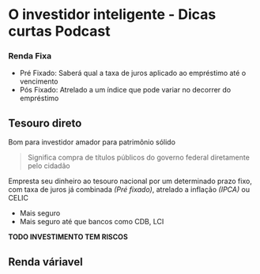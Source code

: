 # O investidor inteligente - Dicas curtas Podcast

### Renda Fixa
- Pré Fixado: Saberá qual a taxa de juros aplicado ao empréstimo até o vencimento
- Pós Fixado: Atrelado a um índice que pode variar no decorrer do empréstimo

## Tesouro direto
Bom para investidor amador para patrimônio sólido
> Significa compra de títulos públicos do governo federal diretamente pelo cidadão

Empresta seu dinheiro ao tesouro nacional por um determinado prazo fixo, com taxa de juros já combinada _(Pré fixado)_, atrelado a inflação _(IPCA)_ ou CELIC

- Mais seguro
- Mais seguro até que bancos como CDB, LCI

**TODO INVESTIMENTO TEM RISCOS**

## Renda váriavel